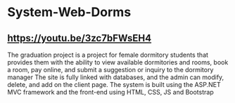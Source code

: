 # System-Web-Dorms
## https://youtu.be/3zc7bFWsEH4

The graduation project is a project for female dormitory students that provides them with the ability to view available dormitories and rooms, book a room, pay online, and submit a suggestion or inquiry to the dormitory manager The site is fully linked with databases, and the admin can modify, delete, and add on the client page. The system is built using the ASP.NET MVC framework and the front-end using HTML, CSS, JS and Bootstrap
